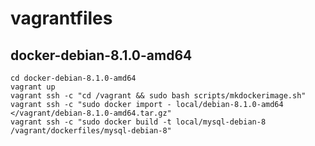 vagrantfiles
============

docker-debian-8.1.0-amd64
-------------------------

    cd docker-debian-8.1.0-amd64
    vagrant up
    vagrant ssh -c "cd /vagrant && sudo bash scripts/mkdockerimage.sh"
    vagrant ssh -c "sudo docker import - local/debian-8.1.0-amd64 </vagrant/debian-8.1.0-amd64.tar.gz"
    vagrant ssh -c "sudo docker build -t local/mysql-debian-8 /vagrant/dockerfiles/mysql-debian-8"
